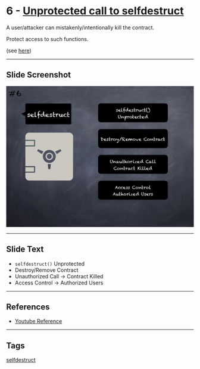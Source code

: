 # 6 - [Unprotected call to selfdestruct](Unprotected%20call%20to%20selfdestruct.md)
A user/attacker can mistakenly/intentionally kill the contract. 

Protect access to such functions. 

(see [here](https://swcregistry.io/docs/SWC-106))

___
## Slide Screenshot
![06.png](../../images/4.%20Pitfalls%20and%20Best%20Practices%20101/006.png)
___
## Slide Text
- `selfdestruct()` Unprotected
- Destroy/Remove Contract
- Unauthorized Call -> Contract Killed
- Access Control -> Authorized Users
___
## References
- [Youtube Reference](https://youtu.be/OOzyoaYIw2k?t=604)
___
## Tags
[selfdestruct](../2.%20Solidity%20101/selfdestruct.md)